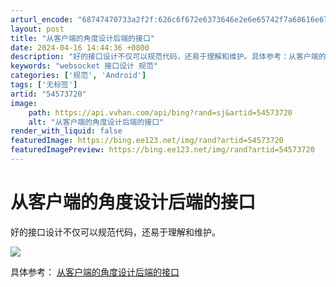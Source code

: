 ```yaml
---
arturl_encode: "68747470733a2f2f:626c6f672e6373646e2e6e65742f7a68616e677175616e6974:2f61727469636c652f64657461696c732f3534353733373230"
layout: post
title: "从客户端的角度设计后端的接口"
date: 2024-04-16 14:44:36 +0800
description: "好的接口设计不仅可以规范代码，还易于理解和维护。具体参考：从客户端的角度设计后端的接口_websoc"
keywords: "websocket 接口设计 规范"
categories: ['规范', 'Android']
tags: ['无标签']
artid: "54573720"
image:
    path: https://api.vvhan.com/api/bing?rand=sj&artid=54573720
    alt: "从客户端的角度设计后端的接口"
render_with_liquid: false
featuredImage: https://bing.ee123.net/img/rand?artid=54573720
featuredImagePreview: https://bing.ee123.net/img/rand?artid=54573720
---
```


# 从客户端的角度设计后端的接口

好的接口设计不仅可以规范代码，还易于理解和维护。

![](https://img-blog.csdn.net/20170116142308365?watermark/2/text/aHR0cDovL2Jsb2cuY3Nkbi5uZXQvemhhbmdxdWFuaXQ=/font/5a6L5L2T/fontsize/400/fill/I0JBQkFCMA==/dissolve/70/gravity/Center)

具体参考：
[从客户端的角度设计后端的接口](http://www.jianshu.com/p/35a7b6f5f92e)